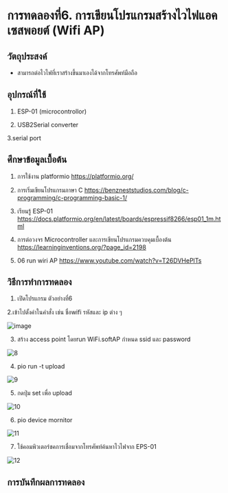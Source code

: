 # การทดลองที่6. การเขียนโปรแกรมสร้างไวไฟแอคเซสพอยต์ (Wifi AP)

## วัตถุประสงค์

* สามารถต่อไวไฟที่เราสร้างขึ้นมาเองได้จากโทรศัพท์มือถือ 

## อุปกรณ์ที่ใช้

1. ESP-01 (microcontrollor)

2. USB2Serial converter

3.serial port

## ศึกษาข้อมูลเบื้อต้น

1. การใช้งาน platformio https://platformio.org/

2. การเริ่มเขียนโปรแกรมภาษา C https://benzneststudios.com/blog/c-programming/c-programming-basic-1/

3. เรียนรู้ ESP-01 https://docs.platformio.org/en/latest/boards/espressif8266/esp01_1m.html

4. การต่อวงจร Microcontroller และการเขียนโปรแกรมควบคุมเบื้องต้น https://learninginventions.org/?page_id=2198

5. 06 run wiri AP https://www.youtube.com/watch?v=T26DVHePlTs

## วิธีการทำการทดลอง

1. เปิดโปรแกรม ตัวอย่างที่6 

2.เข้าไปตั้งค่าในคำสั่ง เช่น ชื่อwifi รหัสและ ip ต่าง ๆ

![image](https://user-images.githubusercontent.com/80880340/112411032-cced4780-8d4e-11eb-9413-a9a948a58414.png)

3. สร้าง access point โดยrun WiFi.softAP กำหนด ssid และ password 

![8](https://user-images.githubusercontent.com/80879653/112207571-e22c7e00-8c49-11eb-81d6-41c4e967b8ca.png)

4. pio run -t upload

![9](https://user-images.githubusercontent.com/80879653/112208035-739bf000-8c4a-11eb-8f27-6adedf3731ed.png)

5. กดปุ่ม set เพื่อ upload

![10](https://user-images.githubusercontent.com/80879653/112208088-86162980-8c4a-11eb-952d-fcc508dcd191.png)

6. pio device mornitor

![11](https://user-images.githubusercontent.com/80879653/112208315-cb3a5b80-8c4a-11eb-8569-fa84f6c5dadc.png)

7. ใช้คอมพิวเตอร์ชคการเชื่อมจากโทรศัพท์ค้นหาไวไฟจาก EPS-01

![12](https://user-images.githubusercontent.com/80879653/112208673-32581000-8c4b-11eb-8132-0b27191109b6.png)



## การบันทึกผลการทดลอง
